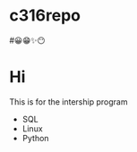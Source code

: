 # c316repo
#😀😁✨😶
<h1> Hi </h1>
<p> This is for the intership program </p>
<ul>
  <li> SQL</li>
  <li>Linux</li>
  <li> Python </li>
</ul>
